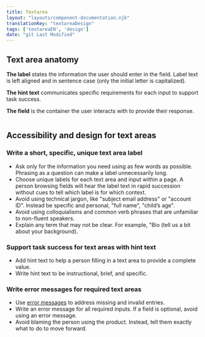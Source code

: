 ```yaml
---
title: Textarea
layout: "layouts/component-documentation.njk"
translationKey: "textareaDesign"
tags: ['textareaEN', 'design']
date: "git Last Modified"
---
```


## Text area anatomy

**The label** states the information the user should enter in the field. Label text is left aligned and in sentence case (only the initial letter is capitalized).

**The hint text** communicates specific requirements for each input to support task success.

**The field** is the container the user interacts with to provide their response.

<img class="b-sm b-gray p-400" src="/images/en/anatomy/gcds-textarea-anatomy.svg" alt=""/>

## Accessibility and design for text areas

### Write a short, specific, unique text area label

- Ask only for the information you need using as few words as possible. Phrasing as a question can make a label unnecessarily long.
- Choose unique labels for each text area and input within a page. A person browsing fields will hear the label text in rapid succession without cues to tell which label is for which context.
- Avoid using technical jargon, like "subject email address" or "account ID". Instead be specific and personal, "full name", "child’s age".
- Avoid using colloquialisms and common verb phrases that are unfamiliar to non-fluent speakers.
- Explain any term that may not be clear. For example, "Bio (tell us a bit about your background).

### Support task success for text areas with hint text

- Add hint text to help a person filling in a text area to provide a complete value.
- Write hint text to be instructional, brief, and specific.

### Write error messages for required text areas

- Use <a href="/en/components/error-message">error messages</a> to address missing and invalid entries.
- Write an error message for all required inputs. If a field is optional, avoid using an error message.
- Avoid blaming the person using the product. Instead, tell them exactly what to do to move forward.
